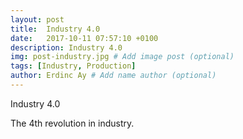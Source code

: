 ```yaml
---
layout: post
title:  Industry 4.0
date:   2017-10-11 07:57:10 +0100
description: Industry 4.0
img: post-industry.jpg # Add image post (optional)
tags: [Industry, Production]
author: Erdinc Ay # Add name author (optional)
---
```

Industry 4.0 

The 4th revolution in industry. 
